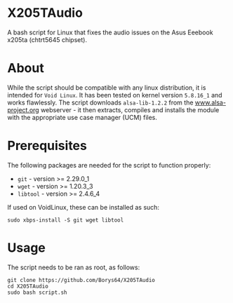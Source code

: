 # X205TAudio
A bash script for Linux that fixes the audio issues on the Asus Eeebook x205ta (chtrt5645 chipset). 

# About
While the script should be compatible with any linux distribution, it is intended for `Void Linux`. 
It has been tested on kernel version `5.8.16_1` and works flawlessly. 
The script downloads `alsa-lib-1.2.2` from the www.alsa-project.org webserver - it then extracts, compiles and installs the module with the appropriate use case manager (UCM) files.

# Prerequisites 
The following packages are needed for the script to function properly:
* `git` - version >= 2.29.0_1
* `wget` - version >= 1.20.3_3
* `libtool` - version >= 2.4.6_4


If used on VoidLinux, these can be installed as such:
```
sudo xbps-install -S git wget libtool

```

# Usage
The script needs to be ran as root, as follows:
```
git clone https://github.com/Borys64/X205TAudio
cd X205TAudio
sudo bash script.sh
```
